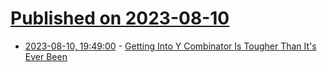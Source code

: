 # [Published on 2023-08-10](index.md)

* [2023-08-10, 19:49:00](https://news.slashdot.org/story/23/08/10/1949235/getting-into-y-combinator-is-tougher-than-its-ever-been?utm_source=rss1.0mainlinkanon&utm_medium=feed) - [Getting Into Y Combinator Is Tougher Than It's Ever Been](https://news.slashdot.org/story/23/08/10/1949235/getting-into-y-combinator-is-tougher-than-its-ever-been?utm_source=rss1.0mainlinkanon&utm_medium=feed)

